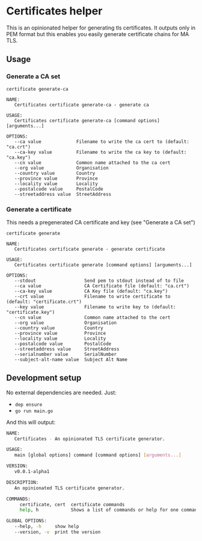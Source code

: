 # Certificates helper

This is an opinionated helper for generating tls certificates.
It outputs only in PEM format but this enables you easily generate certificate
chains for MA TLS.

## Usage

### Generate a CA set

`certificate generate-ca`

```
NAME:
   Certificates certificate generate-ca - generate ca

USAGE:
   Certificates certificate generate-ca [command options] [arguments...]

OPTIONS:
   --ca value             Filename to write the ca cert to (default: "ca.crt")
   --ca-key value         Filename to write the ca key to (default: "ca.key")
   --cn value             Common name attached to the ca cert
   --org value            Organisation
   --country value        Country
   --province value       Province
   --locality value       Locality
   --postalcode value     PostalCode
   --streetaddress value  StreetAddress
```

### Generate a certificate

This needs a pregenerated CA certificate and key (see "Generate a CA set")

`certificate generate`

```
NAME:
   Certificates certificate generate - generate certificate

USAGE:
   Certificates certificate generate [command options] [arguments...]

OPTIONS:
   --stdout                  Send pem to stdout instead of to file
   --ca value                CA Certificate file (default: "ca.crt")
   --ca-key value            CA Key file (default: "ca.key")
   --crt value               Filename to write certificate to (default: "certificate.crt")
   --key value               Filename to write key to (default: "certificate.key")
   --cn value                Common name attached to the cert
   --org value               Organisation
   --country value           Country
   --province value          Province
   --locality value          Locality
   --postalcode value        PostalCode
   --streetaddress value     StreetAddress
   --serialnumber value      SerialNumber
   --subject-alt-name value  Subject Alt Name

```


## Development setup

No external dependencies are needed. Just:

- `dep ensure`
- `go run main.go`

And this will output:

```bash
NAME:
   Certificates - An opinionated TLS certificate generator.

USAGE:
   main [global options] command [command options] [arguments...]

VERSION:
   v0.0.1-alpha1

DESCRIPTION:
   An opinionated TLS certificate generator.

COMMANDS:
     certificate, cert  certificate commands
     help, h            Shows a list of commands or help for one command

GLOBAL OPTIONS:
   --help, -h     show help
   --version, -v  print the version
```